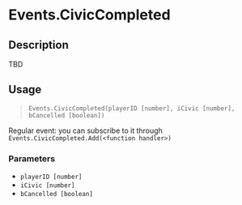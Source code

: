 # Events.CivicCompleted
## Description
TBD

## Usage
> `Events.CivicCompleted(playerID [number], iCivic [number], bCancelled [boolean])`

Regular event: you can subscribe to it through `Events.CivicCompleted.Add(<function handler>)`

### Parameters
- `playerID [number]`
- `iCivic [number]`
- `bCancelled [boolean]`